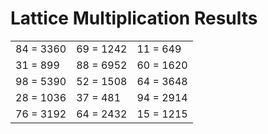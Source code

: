 # Lattice Multiplication Results

|   |   |   |
|---|---|---|
| 84 = 3360 | 69 = 1242 | 11 = 649 |
| 31 = 899 | 88 = 6952 | 60 = 1620 |
| 98 = 5390 | 52 = 1508 | 64 = 3648 |
| 28 = 1036 | 37 = 481 | 94 = 2914 |
| 76 = 3192 | 64 = 2432 | 15 = 1215 |
